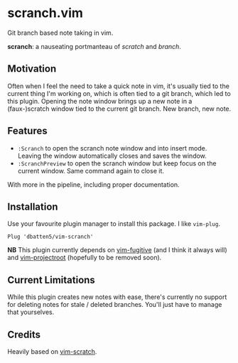 # scranch.vim

Git branch based note taking in vim.

**scranch**: a nauseating portmanteau of *scratch* and *branch*.

## Motivation

Often when I feel the need to take a quick note in vim, it's usually tied to
the current thing I'm working on, which is often tied to a git branch, which
led to this plugin. Opening the note window brings up a new note in a
(faux-)scratch window tied to the current git branch. New branch, new note.

## Features

- `:Scranch` to open the scranch note window and into insert mode. Leaving the
window automatically closes and saves the window.
- `:ScranchPreview` to open the scranch window but keep focus on the current
window. Same command again to close it.

With more in the pipeline, including proper documentation.

## Installation

Use your favourite plugin manager to install this package. I like `vim-plug`.

```
Plug 'dbatten5/vim-scranch'
```

**NB**
This plugin currently depends on [vim-fugitive](https://github.com/tpope/vim-fugitive)
(and I think it always will) and [vim-projectroot](https://github.com/dbakker/vim-projectroot)
(hopefully to be removed soon).

## Current Limitations

While this plugin creates new notes with ease, there's currently no support
for deleting notes for stale / deleted branches. You'll just have to manage
that yourselves.

## Credits

Heavily based on [vim-scratch](https://github.com/mtth/scratch.vim).

